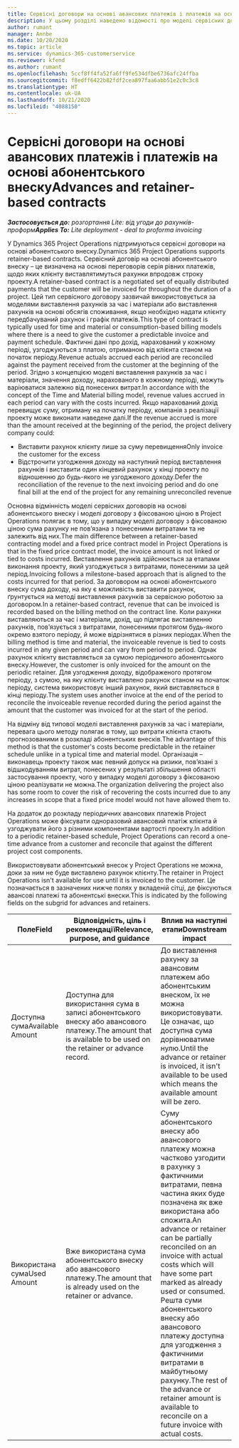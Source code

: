 ```yaml
---
title: Сервісні договори на основі авансових платежів і платежів на основі абонентського внеску
description: У цьому розділі наведено відомості про моделі сервісних договорів на основі абонентського внеску і аванси в Project Operations.
author: rumant
manager: Annbe
ms.date: 10/20/2020
ms.topic: article
ms.service: dynamics-365-customerservice
ms.reviewer: kfend
ms.author: rumant
ms.openlocfilehash: 5ccf8ff4fa52fa6ff9fe534dfbe6736afc24ffba
ms.sourcegitcommit: f8edff6422b82fdf2cea897faa6abb51e2c0c3c8
ms.translationtype: HT
ms.contentlocale: uk-UA
ms.lasthandoff: 10/21/2020
ms.locfileid: "4088150"
---
```

# <a name="advances-and-retainer-based-contracts"></a><span data-ttu-id="1f8ed-103">Сервісні договори на основі авансових платежів і платежів на основі абонентського внеску</span><span class="sxs-lookup"><span data-stu-id="1f8ed-103">Advances and retainer-based contracts</span></span> 


<span data-ttu-id="1f8ed-104">_**Застосовується до:** розгортання Lite: від угоди до рахунків-проформ_</span><span class="sxs-lookup"><span data-stu-id="1f8ed-104">_**Applies To:** Lite deployment - deal to proforma invoicing_</span></span>

<span data-ttu-id="1f8ed-105">У Dynamics 365 Project Operations підтримуються сервісні договори на основі абонентського внеску.</span><span class="sxs-lookup"><span data-stu-id="1f8ed-105">Dynamics 365 Project Operations supports retainer-based contracts.</span></span> <span data-ttu-id="1f8ed-106">Сервісний договір на основі абонентського внеску – це визначена на основі переговорів серія рівних платежів, щодо яких клієнту виставлятимуться рахунки впродовж строку проекту.</span><span class="sxs-lookup"><span data-stu-id="1f8ed-106">A retainer-based contract is a negotiated set of equally distributed payments that the customer will be invoiced for throughout the duration of a project.</span></span> <span data-ttu-id="1f8ed-107">Цей тип сервісного договору зазвичай використовується за моделями виставлення рахунків за час і матеріали або виставлення рахунків на основі обсягів споживання, якщо необхідно надати клієнту передбачуваний рахунок і графік платежів.</span><span class="sxs-lookup"><span data-stu-id="1f8ed-107">This type of contract is typically used for time and material or consumption-based billing models where there is a need to give the customer a predictable invoice and payment schedule.</span></span> <span data-ttu-id="1f8ed-108">Фактичні дані про дохід, нарахований у кожному періоді, узгоджуються з платою, отриманою від клієнта станом на початок періоду.</span><span class="sxs-lookup"><span data-stu-id="1f8ed-108">Revenue actuals accrued each period are reconciled against the payment received from the customer at the beginning of the period.</span></span> <span data-ttu-id="1f8ed-109">Згідно з концепцією моделі виставлення рахунків за час і матеріали, значення доходу, нарахованого в кожному періоді, можуть варіюватися залежно від понесених витрат.</span><span class="sxs-lookup"><span data-stu-id="1f8ed-109">In accordance with the concept of the Time and Material billing model, revenue values accrued in each period can vary with the costs incurred.</span></span> <span data-ttu-id="1f8ed-110">Якщо нарахований дохід перевищує суму, отриману на початку періоду, компанія з реалізації проекту може виконати наведене далі.</span><span class="sxs-lookup"><span data-stu-id="1f8ed-110">If the revenue accrued is more than the amount received at the beginning of the period, the project delivery company could:</span></span>

- <span data-ttu-id="1f8ed-111">Виставити рахунок клієнту лише за суму перевищення</span><span class="sxs-lookup"><span data-stu-id="1f8ed-111">Only invoice the customer for the excess</span></span> 
- <span data-ttu-id="1f8ed-112">Відстрочити узгодження доходу на наступний період виставлення рахунків і виставити один кінцевий рахунок у кінці проекту по відношенню до будь-якого не узгодженого доходу.</span><span class="sxs-lookup"><span data-stu-id="1f8ed-112">Defer the reconciliation of the revenue to the next invoicing period and do one final bill at the end of the project for any remaining unreconciled revenue</span></span>

<span data-ttu-id="1f8ed-113">Основна відмінність моделі сервісних договорів на основі абонентського внеску і моделі договору з фіксованою ціною в Project Operations полягає в тому, що у випадку моделі договору з фіксованою ціною сума рахунку не пов’язана з понесеними витратами та не залежить від них.</span><span class="sxs-lookup"><span data-stu-id="1f8ed-113">The main difference between a retainer-based contracting model and a fixed price contract model in Project Operations is that in the fixed price contract model, the invoice amount is not linked or tied to costs incurred.</span></span> <span data-ttu-id="1f8ed-114">Виставлення рахунків здійснюється за етапами виконання проекту, який узгоджується з витратами, понесеними за цей період.</span><span class="sxs-lookup"><span data-stu-id="1f8ed-114">Invoicing follows a milestone-based approach that is aligned to the costs incurred for that period.</span></span> <span data-ttu-id="1f8ed-115">За договором на основі абонентського внеску сума доходу, на яку є можливість виставити рахунок, ґрунтується на методі виставлення рахунків за сервісною роботою за договором.</span><span class="sxs-lookup"><span data-stu-id="1f8ed-115">In a retainer-based contract, revenue that can be invoiced is recorded based on the billing method on the contract line.</span></span> <span data-ttu-id="1f8ed-116">Коли рахунки виставляються за час і матеріали, дохід, що підлягає виставленню рахунків, пов’язується з витратами, понесеними протягом будь-якого окремо взятого періоду, й може відрізнятися в різних періодах.</span><span class="sxs-lookup"><span data-stu-id="1f8ed-116">When the billing method is time and material, the invoiceable revenue is tied to costs incurred in any given period and can vary from period to period.</span></span> <span data-ttu-id="1f8ed-117">Однак рахунок клієнту виставляється за сумою періодичного абонентського внеску.</span><span class="sxs-lookup"><span data-stu-id="1f8ed-117">However, the customer is only invoiced for the amount on the periodic retainer.</span></span> <span data-ttu-id="1f8ed-118">Для узгодження доходу, відображеного протягом періоду, з сумою, на яку клієнту виставлено рахунок станом на початок періоду, система використовує інший рахунок, який виставляється в кінці періоду.</span><span class="sxs-lookup"><span data-stu-id="1f8ed-118">The system uses another invoice at the end of the period to reconcile the invoiceable revenue recorded during the period against the amount that the customer was invoiced for at the start of the period.</span></span>

<span data-ttu-id="1f8ed-119">На відміну від типової моделі виставлення рахунків за час і матеріали, перевага цього методу полягає в тому, що витрати клієнта стають прогнозованими в розкладі абонентських внесків.</span><span class="sxs-lookup"><span data-stu-id="1f8ed-119">The advantage of this method is that the customer's costs become predictable in the retainer schedule unlike in a typical time and material model.</span></span> <span data-ttu-id="1f8ed-120">Організація – виконавець проекту також має певний допуск на ризики, пов’язані з відшкодуванням витрат, понесених у результаті збільшення області застосування проекту, чого у випадку моделі договору з фіксованою ціною реалізувати не можна.</span><span class="sxs-lookup"><span data-stu-id="1f8ed-120">The organization delivering the project also has some room to cover the risk of recovering the costs incurred due to any increases in scope that a fixed price model would not have allowed them to.</span></span>

<span data-ttu-id="1f8ed-121">На додаток до розкладу періодичних авансових платежів Project Operations може фіксувати одноразовий авансовий платіж клієнта й узгоджувати його з різними компонентами вартості проекту.</span><span class="sxs-lookup"><span data-stu-id="1f8ed-121">In addition to a periodic retainer-based schedule, Project Operations can record a one-time advance from a customer and reconcile that against the different project cost components.</span></span>

<span data-ttu-id="1f8ed-122">Використовувати абонентський внесок у Project Operations не можна, доки за ним не буде виставлено рахунок клієнту.</span><span class="sxs-lookup"><span data-stu-id="1f8ed-122">The retainer in Project Operations isn't available for use until it is invoiced to the customer.</span></span> <span data-ttu-id="1f8ed-123">Це позначається в зазначених нижче полях у вкладеній сітці, де фіксуються авансові платежі та абонентські внески.</span><span class="sxs-lookup"><span data-stu-id="1f8ed-123">This is indicated by the following fields on the subgrid for advances and retainers.</span></span>

| <span data-ttu-id="1f8ed-124">Поле</span><span class="sxs-lookup"><span data-stu-id="1f8ed-124">Field</span></span> | <span data-ttu-id="1f8ed-125">Відповідність, ціль і рекомендації</span><span class="sxs-lookup"><span data-stu-id="1f8ed-125">Relevance, purpose, and guidance</span></span> | <span data-ttu-id="1f8ed-126">Вплив на наступні етапи</span><span class="sxs-lookup"><span data-stu-id="1f8ed-126">Downstream impact</span></span> |
| --- | --- | --- |
| <span data-ttu-id="1f8ed-127">Доступна сума</span><span class="sxs-lookup"><span data-stu-id="1f8ed-127">Available Amount</span></span> | <span data-ttu-id="1f8ed-128">Доступна для використання сума в записі абонентського внеску або авансового платежу.</span><span class="sxs-lookup"><span data-stu-id="1f8ed-128">The amount that is available to be used on the retainer or advance record.</span></span> | <span data-ttu-id="1f8ed-129">До виставлення рахунку за авансовим платежем або абонентським внеском, їх не можна використовувати. Це означає, що доступна сума дорівнюватиме нулю.</span><span class="sxs-lookup"><span data-stu-id="1f8ed-129">Until the advance or retainer is invoiced, it isn't available to be used which means the available amount will be zero.</span></span> |
| <span data-ttu-id="1f8ed-130">Використана сума</span><span class="sxs-lookup"><span data-stu-id="1f8ed-130">Used Amount</span></span> | <span data-ttu-id="1f8ed-131">Вже використана сума абонентського внеску або авансового платежу.</span><span class="sxs-lookup"><span data-stu-id="1f8ed-131">The amount that is already used on the retainer or advance.</span></span> | <span data-ttu-id="1f8ed-132">Суму абонентського внеску або авансового платежу можна частково узгодити в рахунку з фактичними витратами, певна частина яких буде позначена як вже використана або спожита.</span><span class="sxs-lookup"><span data-stu-id="1f8ed-132">An advance or retainer can be partially reconciled on an invoice with actual costs which will have some part marked as already used or consumed.</span></span> <span data-ttu-id="1f8ed-133">Решта суми абонентського внеску або авансового платежу доступна для узгодження з фактичними витратами в майбутньому рахунку.</span><span class="sxs-lookup"><span data-stu-id="1f8ed-133">The rest of the advance or retainer amount is available to reconcile on a future invoice with actual costs.</span></span> |
